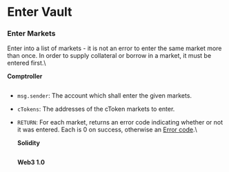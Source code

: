 # Enter Vault

### Enter Markets <a href="#enter-markets" id="enter-markets"></a>

Enter into a list of markets - it is not an error to enter the same market more than once. In order to supply collateral or borrow in a market, it must be entered first.\


**Comptroller**

```solidity
```

* `msg.sender`: The account which shall enter the given markets.
* `cTokens`: The addresses of the cToken markets to enter.
*   `RETURN`: For each market, returns an error code indicating whether or not it was entered. Each is 0 on success, otherwise an [Error code](https://docs.compound.finance/v2/comptroller#error-codes).\


    **Solidity**

    ```solidity
    ```

    **Web3 1.0**

    ```js
    ```
